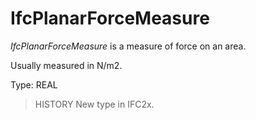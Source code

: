 # IfcPlanarForceMeasure

_IfcPlanarForceMeasure_ is a measure of force on an area.<!-- end of definition -->

Usually measured in N/m2.

Type: REAL

> HISTORY  New type in IFC2x.
